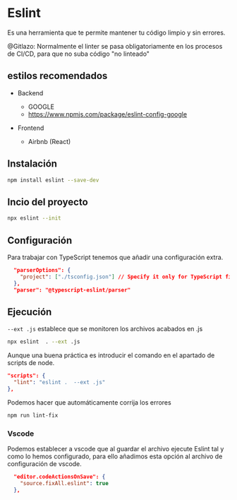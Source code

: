 # Eslint

Es una herramienta que te permite mantener tu código limpio y sin errores.

@Gitlazo: Normalmente el linter se pasa obligatoriamente en los procesos de CI/CD, para que no suba código "no linteado"

## estilos recomendados

* Backend
  * GOOGLE
  * https://www.npmjs.com/package/eslint-config-google

* Frontend
  * Airbnb (React)

## Instalación

```bash
npm install eslint --save-dev
```

## Incio del proyecto

```bash
npx eslint --init
```

## Configuración

Para trabajar con TypeScript tenemos que añadir una configuración extra.

```json
  "parserOptions": {
    "project": ["./tsconfig.json"] // Specify it only for TypeScript files
  },
  "parser": "@typescript-eslint/parser"
```

## Ejecución

`--ext .js` establece que se monitoren los archivos acabados en .js

```bash
npx eslint  . --ext .js
```

Aunque una buena práctica es introducir el comando en el apartado de
scripts de node.

```json
"scripts": {
  "lint": "eslint .  --ext .js"
},
```

Podemos hacer que automáticamente corrija los errores

```bash
npm run lint-fix
```

### Vscode

Podemos establecer a vscode que al guardar el archivo ejecute Eslint
tal y como lo hemos configurado, para ello añadimos esta opción al archivo de configuración de vscode.

```json
  "editor.codeActionsOnSave": {
    "source.fixAll.eslint": true
  },
```
